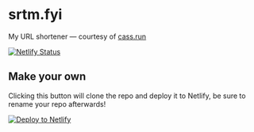 # srtm.fyi

My URL shortener — courtesy of [cass.run](https://cass.run)

[![Netlify Status](https://api.netlify.com/api/v1/badges/97d21626-4a0e-4a5b-b658-9f559133e4aa/deploy-status)](https://app.netlify.com/sites/srtm-fyi/deploys)

## Make your own

Clicking this button will clone the repo and deploy it to Netlify, be sure to rename your repo afterwards!

[![Deploy to Netlify](https://www.netlify.com/img/deploy/button.svg)](https://app.netlify.com/start/deploy?repository=https://github.com/sreetamdas/srtm.fyi&utm_source=github&utm_medium=shortener-cs&utm_campaign=devex)
